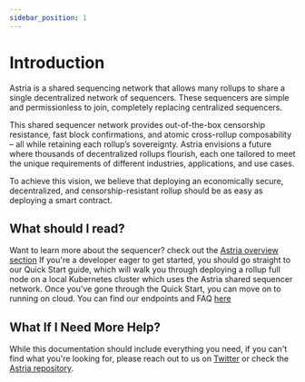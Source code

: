 ```yaml
---
sidebar_position: 1
---
```


# Introduction

<!--@include: ./../components/_deployment-instructions-redirect.md-->

<DeploymentsRedirect />

Astria is a shared sequencing network that allows many rollups to share a single
decentralized network of sequencers. These sequencers are simple and
permissionless to join, completely replacing centralized sequencers.

This shared sequencer network provides out-of-the-box censorship resistance,
fast block confirmations, and atomic cross-rollup composability – all while
retaining each rollup’s sovereignty. Astria envisions a future where thousands
of decentralized rollups flourish, each one tailored to meet the unique
requirements of different industries, applications, and use cases.

To achieve this vision, we believe that deploying an economically secure,
decentralized, and censorship-resistant rollup should be as easy as deploying a
smart contract.

## What should I read?

Want to learn more about the sequencer? check out the [Astria overview section](/overview/2-why-decentralized-sequencers.md)
If you're a developer eager to get started, you should go straight to our Quick Start guide, which will walk you through deploying a rollup full node on a local Kubernetes cluster which uses the Astria shared sequencer network. Once you've gone through the Quick Start, you can move on to running on cloud.
You can find our endpoints and FAQ [here](/astria-evm/overview.md)

## What If I Need More Help?

While this documentation should include everything you need, if you can't find what you're looking for, please reach out to us on [Twitter](https://twitter.com/AstriaOrg) or check the [Astria repository](https://github.com/astriaorg/astria).

